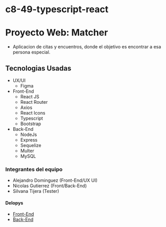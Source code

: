 # c8-49-typescript-react

# Proyecto Web: Matcher

- Aplicacion de citas y encuentros, donde el objetivo es encontrar a esa persona especial.

## Tecnologias Usadas
- UX/UI
  - Figma
- Front-End
  - React JS
  - React Router
  - Axios
  - React Icons
  - Typescript
  - Bootstrap
- Back-End
  - NodeJs
  - Express
  - Sequelize
  - Multer
  - MySQL
  
### Integrantes del equipo
- Alejandro Dominguez (Front-End/UX UI)
- Nicolas Gutierrez (Front/Back-End)
- Silvana Tijera (Tester)

#### Delopys
- [Front-End](https://matcher-fe.netlify.app/)
- [Back-End](https://backend-matcher-production.up.railway.app/user)
